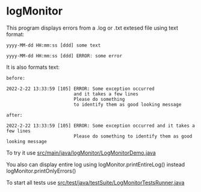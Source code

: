 # logMonitor
This program displays errors from a .log or .txt extesed file using text format:
```
yyyy-MM-dd HH:mm:ss [ddd] some text

yyyy-MM-dd HH:mm:ss [ddd] ERROR: some error
```
It is also formats text:

```
before:

2022-2-22 13:33:59 [105] ERROR: Some exception occurred
                         and it takes a few lines
                         Please do something
                         to identify them as good looking message

after:

2022-2-22 13:33:59 [105] ERROR: Some exception occurred and it takes a few lines
                         Please do something to identify them as good looking message
```

To try it use [src/main/java/logMonitor/LogMonitorDemo.java](https://github.com/Meerval/logMonitor/blob/master/src/main/java/logMonitor/LogMonitorDemo.java)

You also can display entire log using logMonitor.printEntireLog() instead logMonitor.printOnlyErrors()

To start all tests use [src/test/java/testSuite/LogMonitorTestsRunner.java](https://github.com/Meerval/logMonitor/blob/master/src/test/java/testSuite/LogMonitorTestsRunner.java)
